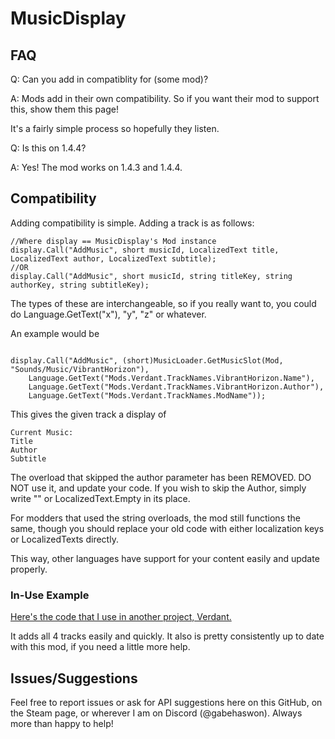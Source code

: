 # MusicDisplay
## FAQ
Q: Can you add in compatiblity for (some mod)?

A: Mods add in their own compatibility. So if you want their mod to support this, show them this page!

It's a fairly simple process so hopefully they listen.

Q: Is this on 1.4.4?

A: Yes! The mod works on 1.4.3 and 1.4.4.

## Compatibility
Adding compatibility is simple.
Adding a track is as follows: 

```
//Where display == MusicDisplay's Mod instance
display.Call("AddMusic", short musicId, LocalizedText title, LocalizedText author, LocalizedText subtitle);
//OR
display.Call("AddMusic", short musicId, string titleKey, string authorKey, string subtitleKey);
```

The types of these are interchangeable, so if you really want to, you could do Language.GetText("x"), "y", "z" or whatever.

An example would be

```

display.Call("AddMusic", (short)MusicLoader.GetMusicSlot(Mod, "Sounds/Music/VibrantHorizon"), 
    Language.GetText("Mods.Verdant.TrackNames.VibrantHorizon.Name"), 
    Language.GetText("Mods.Verdant.TrackNames.VibrantHorizon.Author"), 
    Language.GetText("Mods.Verdant.TrackNames.ModName"));
```

This gives the given track a display of

```
Current Music:
Title
Author
Subtitle
```

The overload that skipped the author parameter has been REMOVED. DO NOT use it, and update your code. If you wish to skip the Author, simply write "" or LocalizedText.Empty in its place.


For modders that used the string overloads, the mod still functions the same, though you should replace your old code with either localization keys or LocalizedTexts directly.

This way, other languages have support for your content easily and update properly.

### In-Use Example

[Here's the code that I use in another project, Verdant.](https://github.com/GabeHasWon/VerdantMod/blob/1.4.4/Systems/ModCompat/MusicDisplayCalls.cs)

It adds all 4 tracks easily and quickly. It also is pretty consistently up to date with this mod, if you need a little more help.

## Issues/Suggestions

Feel free to report issues or ask for API suggestions here on this GitHub, on the Steam page, or wherever I am on Discord (@gabehaswon).
Always more than happy to help!
